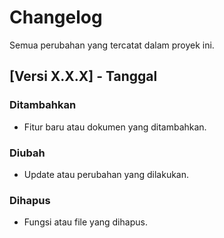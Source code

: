 # Changelog

Semua perubahan yang tercatat dalam proyek ini.

## [Versi X.X.X] - Tanggal
### Ditambahkan
- Fitur baru atau dokumen yang ditambahkan.

### Diubah
- Update atau perubahan yang dilakukan.

### Dihapus
- Fungsi atau file yang dihapus.
